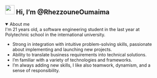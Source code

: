 ## <img src="https://media.giphy.com/media/hvRJCLFzcasrR4ia7z/giphy.gif" width="30px"> Hi, I’m @RhezzouneOumaima
<details open>
<summary>About me</summary>
I'm 21 years old, a software engineering student in the last year at Polytechnic school in the international university.
  <ul>
<li>Strong in integration with intuitive problem-solving skills, passionate about implementing and launching new projects. </li>
<li>Ability to translate business requirements into technical solutions.</li>
    <li>I’m familiar with a variety of technologies and frameworks.</li>
<li>I’m always adding new skills, I like also teamwork, dynamism, and a sense of responsibility.</li>
</ul>
</details>


<!---
RhezzouneOumaima/RhezzouneOumaima is a ✨ special ✨ repository because its `README.md` (this file) appears on your GitHub profile.
You can click the Preview link to take a look at your changes.
--->
